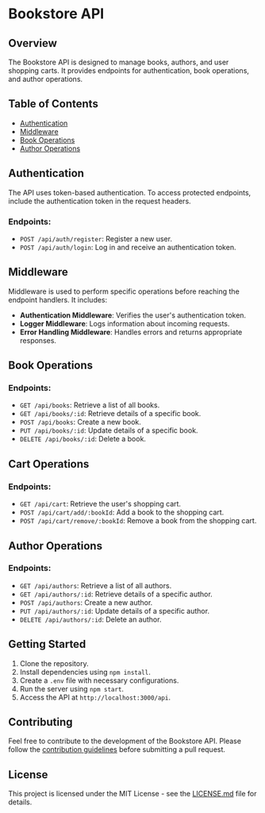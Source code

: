# Bookstore API

## Overview

The Bookstore API is designed to manage books, authors, and user shopping carts. It provides endpoints for authentication, book operations, and author operations.

## Table of Contents

- [Authentication](#authentication)
- [Middleware](#middleware)
- [Book Operations](#book-operations)
- [Author Operations](#author-operations)

## Authentication

The API uses token-based authentication. To access protected endpoints, include the authentication token in the request headers.

### Endpoints:

- `POST /api/auth/register`: Register a new user.
- `POST /api/auth/login`: Log in and receive an authentication token.

## Middleware

Middleware is used to perform specific operations before reaching the endpoint handlers. It includes:

- **Authentication Middleware**: Verifies the user's authentication token.
- **Logger Middleware**: Logs information about incoming requests.
- **Error Handling Middleware**: Handles errors and returns appropriate responses.

## Book Operations

### Endpoints:

- `GET /api/books`: Retrieve a list of all books.
- `GET /api/books/:id`: Retrieve details of a specific book.
- `POST /api/books`: Create a new book.
- `PUT /api/books/:id`: Update details of a specific book.
- `DELETE /api/books/:id`: Delete a book.

## Cart Operations

### Endpoints:

- `GET /api/cart`: Retrieve the user's shopping cart.
- `POST /api/cart/add/:bookId`: Add a book to the shopping cart.
- `POST /api/cart/remove/:bookId`: Remove a book from the shopping cart.


## Author Operations

### Endpoints:

- `GET /api/authors`: Retrieve a list of all authors.
- `GET /api/authors/:id`: Retrieve details of a specific author.
- `POST /api/authors`: Create a new author.
- `PUT /api/authors/:id`: Update details of a specific author.
- `DELETE /api/authors/:id`: Delete an author.

## Getting Started

1. Clone the repository.
2. Install dependencies using `npm install`.
3. Create a `.env` file with necessary configurations.
4. Run the server using `npm start`.
5. Access the API at `http://localhost:3000/api`.

## Contributing

Feel free to contribute to the development of the Bookstore API. Please follow the [contribution guidelines](CONTRIBUTING.md) before submitting a pull request.

## License

This project is licensed under the MIT License - see the [LICENSE.md](LICENSE.md) file for details.
